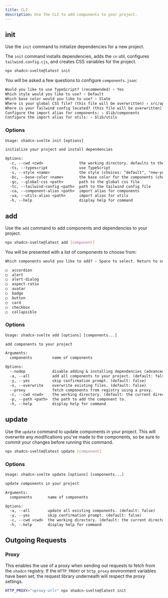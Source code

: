 ```yaml
---
title: CLI
description: Use the CLI to add components to your project.
---
```


## init

Use the `init` command to initialize dependencies for a new project.

The `init` command installs dependencies, adds the `cn` util, configures `tailwind.config.cjs`, and creates CSS variables for the project.

```bash
npx shadcn-svelte@latest init
```

You will be asked a few questions to configure `components.json`:

```txt showLineNumbers
Would you like to use TypeScript? (recommended) › Yes
Which style would you like to use? › Default
Which base color would you like to use? › Slate
Where is your global CSS file? (this file will be overwritten) › src/app.css
Where is your Tailwind config located? (this file will be overwritten) › tailwind.config.[cjs|js|ts]
Configure the import alias for components: › $lib/components
Configure the import alias for utils: › $lib/utils
```

### Options

```txt
Usage: shadcn-svelte init [options]

initialize your project and install dependencies

Options:
  -c, --cwd <cwd>                the working directory. defaults to the current directory. (default: "E:\\github\\shadcn-svelte\\packages\\cli")
  -ts, --typescript              use TypeScript
  -s, --style <name>             the style (choices: "default", "new-york")
  -bc, --base-color <name>       the base color for the components (choices: "slate", "gray", "zinc", "neutral", "stone")
  -gc, --global-css <path>       path to the global css file
  -tc, --tailwind-config <path>  path to the tailwind config file
  -ca, --component-alias <path>  import alias for components
  -ua, --utils-alias <path>      import alias for utils
  -h, --help                     display help for command
```

## add

Use the `add` command to add components and dependencies to your project.

```bash
npx shadcn-svelte@latest add [component]
```

You will be presented with a list of components to choose from:

```txt
Which components would you like to add? › Space to select. Return to submit.

◯  accordion
◯  alert
◯  alert-dialog
◯  aspect-ratio
◯  avatar
◯  badge
◯  button
◯  card
◯  checkbox
◯  collapsible
```

### Options

```txt
Usage: shadcn-svelte add [options] [components...]

add components to your project

Arguments:
  components         name of components

Options:
  --nodep            disable adding & installing dependencies (advanced) (default: false)
  -a, --all          add all components to your project. (default: false)
  -y, --yes          skip confirmation prompt. (default: false)
  -o, --overwrite    overwrite existing files. (default: false)
  --proxy            fetch components from registry using a proxy.
  -c, --cwd <cwd>    the working directory. (default: the current directory)
  -p, --path <path>  the path to add the component to.
  -h, --help         display help for command
```

## update

Use the `update` command to update components in your project. This will overwrite any modifications you've made to the components, so be sure to commit your changes before running this command.

```bash
npx shadcn-svelte@latest update [component]
```

### Options

```txt
Usage: shadcn-svelte update [options] [components...]

update components in your project

Arguments:
  components       name of components

Options:
  -a, --all        update all existing components. (default: false)
  -y, --yes        skip confirmation prompt. (default: false)
  -c, --cwd <cwd>  the working directory. (default: the current directory)
  -h, --help       display help for command
```

## Outgoing Requests

### Proxy

This enables the use of a proxy when sending out requests to fetch from the `shadcn` registry. If the `HTTP_PROXY` or `http_proxy` environment variables have been set, the request library underneath will respect the proxy settings.

```bash
HTTP_PROXY="<proxy-url>" npx shadcn-svelte@latest init
```
